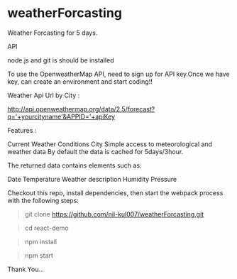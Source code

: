 # weatherForcasting

Weather Forcasting for 5 days.

API

node.js and git is should be installed

To use the OpenweatherMap API, need to sign up for API key.Once we have key, can create an environment and start coding!!

Weather Api Url by City :

http://api.openweathermap.org/data/2.5/forecast?q='+yourcityname'&APPID='+apiKey

Features :

Current Weather Conditions City Simple access to meteorological and weather data By default the data is cached for 5days/3hour.

The returned data contains elements such as:

Date Temperature Weather description Humidity Pressure

Checkout this repo, install dependencies, then start the webpack process with the following steps:

> git clone https://github.com/nil-kul007/weatherForcasting.git

> cd react-demo

> npm install

> npm start


Thank You...